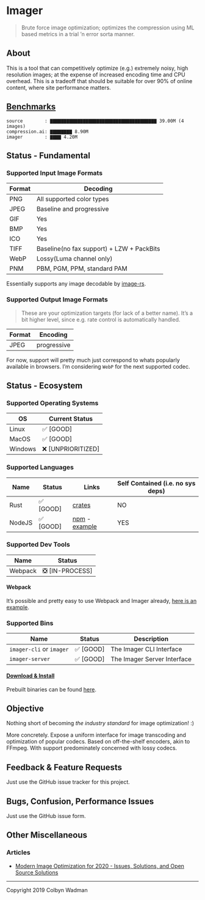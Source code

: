 # Imager
> Brute force image optimization; optimizes the compression using ML based metrics in a trial ’n error sorta manner.

## About

This is a tool that can competitively optimize (e.g.) extremely noisy, high resolution images; at the expense of increased encoding time and CPU overhead. This is a tradeoff that should be suitable for over 90% of online content, where site performance matters.


## [Benchmarks](https://github.com/colbyn/imager-bench-2019-11-2)

```text
source        : ▇▇▇▇▇▇▇▇▇▇▇▇▇▇▇▇▇▇▇▇▇▇▇▇▇▇▇▇▇▇▇▇▇▇▇▇▇▇▇ 39.00M (4 images)
compression.ai: ▇▇▇▇▇▇▇▇ 8.90M
imager        : ▇▇▇▇ 4.20M
```

## Status - Fundamental

### Supported **Input** Image Formats

| Format | Decoding |
| ------ | -------- |
| PNG    | All supported color types |
| JPEG   | Baseline and progressive |
| GIF    | Yes |
| BMP    | Yes |
| ICO    | Yes |
| TIFF   | Baseline(no fax support) + LZW + PackBits |
| WebP   | Lossy(Luma channel only) |
| PNM    | PBM, PGM, PPM, standard PAM |

Essentially supports any image decodable by [image-rs](https://github.com/image-rs/image.git).

### Supported **Output** Image Formats

> These are your optimization targets (for lack of a better name). It’s a bit higher level, since e.g. rate control is automatically handled.

| Format | Encoding |
| ------ | -------- |
| JPEG   | progressive |

For now, support will pretty much just correspond to whats popularly available in browsers. I’m considering `WebP` for the next supported codec.

## Status - Ecosystem

### Supported Operating Systems

| OS     | Current Status |
| ------ | -------- |
| Linux   | ✅ [GOOD] |
| MacOS   | ✅ [GOOD] |
| Windows   | ❌ [UNPRIORITIZED] |

### Supported Languages

| Name | Status | Links | Self Contained (i.e. no sys deps) |
| ------ | -------- | -------- | -------- |
| Rust   | ✅ [GOOD] | [crates](https://crates.io/crates/imager) | NO |
| NodeJS   | ✅ [GOOD] | [npm](https://www.npmjs.com/package/imager-io) - [example](https://git.io/Jeo6e) | YES |

### Supported Dev Tools

| Name | Status |
| ------ | -------- |
| Webpack   | ❎ [IN-PROCESS] |

#### Webpack

It’s possible and pretty easy to use Webpack and Imager already, [here is an example](https://github.com/imager-io/webpack-imager-example-vanilla).

### Supported Bins

| Name                     | Status    | Description                 |
| -                        | -         | -                           |
| `imager-cli` or `imager` | ✅ [GOOD] | The Imager CLI Interface    |
| `imager-server`   	   | ✅ [GOOD] | The Imager Server Interface |

#### [Download & Install](https://github.com/imager-io/imager/releases)

Prebuilt binaries can be found [here](https://github.com/imager-io/imager/releases).

## Objective
Nothing short of becoming *the industry standard* for image optimization! :)

More concretely. Expose a uniform interface for image transcoding and optimization of popular codecs. Based on off-the-shelf encoders, akin to FFmpeg. With support predominately concerned with lossy codecs.

## Feedback & Feature Requests
Just use the GitHub issue tracker for this project.

## Bugs, Confusion, Performance Issues
Just use the GitHub issue form.

## Other Miscellaneous

### Articles

* [Modern Image Optimization for 2020 - Issues, Solutions, and Open Source Solutions](https://medium.com/@colbyn/modern-image-optimization-for-2020-issues-solutions-and-open-source-solutions-543af00e3e51)


<hr/>

Copyright 2019 Colbyn Wadman